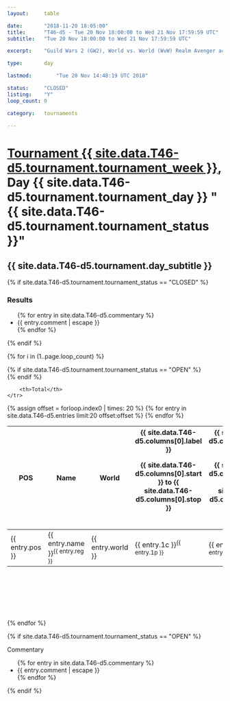 ```yaml
---
layout: 	table

date: 		"2018-11-20 18:05:00"
title: 		"T46-d5 - Tue 20 Nov 18:00:00 to Wed 21 Nov 17:59:59 UTC"
subtitle: 	"Tue 20 Nov 18:00:00 to Wed 21 Nov 17:59:59 UTC"

excerpt:    "Guild Wars 2 (GW2), World vs. World (WvW) Realm Avenger achivement Tournament. \"Every Kill Counts\""

type:       day

lastmod: 		"Tue 20 Nov 14:48:19 UTC 2018"

status:     "CLOSED"
listing:    "Y"
loop_count: 0

category: 	tournaments

---
```

<div class="table_header">
    <h1><a href="{{ site.data.T46-d5.tournament.week_url }}">Tournament {{ site.data.T46-d5.tournament.tournament_week }}</a>, Day {{ site.data.T46-d5.tournament.tournament_day }} "{{ site.data.T46-d5.tournament.tournament_status }}"</h1>
    <h2>{{ site.data.T46-d5.tournament.day_subtitle }}</h2> 
</div>

{% if site.data.T46-d5.tournament.tournament_status == "CLOSED" %} 
<div class="commentary">
  <h3>Results</h3>
  <ul>
    {% for entry in site.data.T46-d5.commentary %}
    <li class="commentary_list">{{ entry.comment | escape }}</li>
    {% endfor %}
  </ul>
</div>
{% endif %}


{% for i in (1..page.loop_count) %}

{% if site.data.T46-d5.tournament.tournament_status == "OPEN" %} 
<br>
{% endif %}

<table class="day_table">
  <colgroup>
    <col style="width:18px">
    <col style="width:55px">
    <col style="width:55px">
    <col style="width:12px">
    <col style="width:12px">
    <col style="width:12px">
    <col style="width:12px">
    <col style="width:12px">
    <col style="width:12px">
    <col style="width:12px">
    <col style="width:12px">
    <col style="width:12px">
    <col style="width:12px">
    <col style="width:12px">
    <col style="width:12px">
    <col style="width:12px">
    <col style="width:12px">
    <col style="width:12px">
    <col style="width:12px">
    <col style="width:12px">
    <col style="width:12px">
    <col style="width:12px">
    <col style="width:12px">
    <col style="width:12px">
    <col style="width:12px">
    <col style="width:12px">
    <col style="width:12px">
    <col style="width:18px">
  </colgroup>  
  <thead>
    <tr>
        <th>POS</th>
        <th class="AlignLeft">Name</th>
        <th class="AlignLeft">World</th>

<th><div class="label">{{ site.data.T46-d5.columns[0].label }}<p class="onhover">{{ site.data.T46-d5.columns[0].start }} to {{ site.data.T46-d5.columns[0].stop }}</p></div>​</th>
<th><div class="label">{{ site.data.T46-d5.columns[1].label }}<p class="onhover">{{ site.data.T46-d5.columns[1].start }} to {{ site.data.T46-d5.columns[1].stop }}</p></div>​</th>
<th><div class="label">{{ site.data.T46-d5.columns[2].label }}<p class="onhover">{{ site.data.T46-d5.columns[2].start }} to {{ site.data.T46-d5.columns[2].stop }}</p></div>​</th>
<th><div class="label">{{ site.data.T46-d5.columns[3].label }}<p class="onhover">{{ site.data.T46-d5.columns[3].start }} to {{ site.data.T46-d5.columns[3].stop }}</p></div>​</th>
<th><div class="label">{{ site.data.T46-d5.columns[4].label }}<p class="onhover">{{ site.data.T46-d5.columns[4].start }} to {{ site.data.T46-d5.columns[4].stop }}</p></div>​</th>
<th><div class="label">{{ site.data.T46-d5.columns[5].label }}<p class="onhover">{{ site.data.T46-d5.columns[5].start }} to {{ site.data.T46-d5.columns[5].stop }}</p></div>​</th>
<th><div class="label">{{ site.data.T46-d5.columns[6].label }}<p class="onhover">{{ site.data.T46-d5.columns[6].start }} to {{ site.data.T46-d5.columns[6].stop }}</p></div>​</th>
<th><div class="label">{{ site.data.T46-d5.columns[7].label }}<p class="onhover">{{ site.data.T46-d5.columns[7].start }} to {{ site.data.T46-d5.columns[7].stop }}</p></div>​</th>
<th><div class="label">{{ site.data.T46-d5.columns[8].label }}<p class="onhover">{{ site.data.T46-d5.columns[8].start }} to {{ site.data.T46-d5.columns[8].stop }}</p></div>​</th>
<th><div class="label">{{ site.data.T46-d5.columns[9].label }}<p class="onhover">{{ site.data.T46-d5.columns[9].start }} to {{ site.data.T46-d5.columns[9].stop }}</p></div>​</th>
<th><div class="label">{{ site.data.T46-d5.columns[10].label }}<p class="onhover">{{ site.data.T46-d5.columns[10].start }} to {{ site.data.T46-d5.columns[10].stop }}</p></div>​</th>

<th><div class="label">{{ site.data.T46-d5.columns[11].label }}<p class="onhover">{{ site.data.T46-d5.columns[11].start }} to {{ site.data.T46-d5.columns[11].stop }}</p></div>​</th>
<th><div class="label">{{ site.data.T46-d5.columns[12].label }}<p class="onhover">{{ site.data.T46-d5.columns[12].start }} to {{ site.data.T46-d5.columns[12].stop }}</p></div>​</th>
<th><div class="label">{{ site.data.T46-d5.columns[13].label }}<p class="onhover">{{ site.data.T46-d5.columns[13].start }} to {{ site.data.T46-d5.columns[13].stop }}</p></div>​</th>
<th><div class="label">{{ site.data.T46-d5.columns[14].label }}<p class="onhover">{{ site.data.T46-d5.columns[14].start }} to {{ site.data.T46-d5.columns[14].stop }}</p></div>​</th>
<th><div class="label">{{ site.data.T46-d5.columns[15].label }}<p class="onhover">{{ site.data.T46-d5.columns[15].start }} to {{ site.data.T46-d5.columns[15].stop }}</p></div>​</th>
<th><div class="label">{{ site.data.T46-d5.columns[16].label }}<p class="onhover">{{ site.data.T46-d5.columns[16].start }} to {{ site.data.T46-d5.columns[16].stop }}</p></div>​</th>
<th><div class="label">{{ site.data.T46-d5.columns[17].label }}<p class="onhover">{{ site.data.T46-d5.columns[17].start }} to {{ site.data.T46-d5.columns[17].stop }}</p></div>​</th>
<th><div class="label">{{ site.data.T46-d5.columns[18].label }}<p class="onhover">{{ site.data.T46-d5.columns[18].start }} to {{ site.data.T46-d5.columns[18].stop }}</p></div>​</th>
<th><div class="label">{{ site.data.T46-d5.columns[19].label }}<p class="onhover">{{ site.data.T46-d5.columns[19].start }} to {{ site.data.T46-d5.columns[19].stop }}</p></div>​</th>
<th><div class="label">{{ site.data.T46-d5.columns[20].label }}<p class="onhover">{{ site.data.T46-d5.columns[20].start }} to {{ site.data.T46-d5.columns[20].stop }}</p></div>​</th>

<th><div class="label">{{ site.data.T46-d5.columns[21].label }}<p class="onhover">{{ site.data.T46-d5.columns[21].start }} to {{ site.data.T46-d5.columns[21].stop }}</p></div>​</th>
<th><div class="label">{{ site.data.T46-d5.columns[22].label }}<p class="onhover">{{ site.data.T46-d5.columns[22].start }} to {{ site.data.T46-d5.columns[22].stop }}</p></div>​</th>
<th><div class="label">{{ site.data.T46-d5.columns[23].label }}<p class="onhover">{{ site.data.T46-d5.columns[23].start }} to {{ site.data.T46-d5.columns[23].stop }}</p></div>​</th>

        <th>Total</th>
    </tr>
  </thead>
  {% assign offset = forloop.index0 | times: 20 %}
<tbody>
{% for entry in site.data.T46-d5.entries limit:20 offset:offset %}
  <tr>
    <td class="pl{{ entry.pos }}">{{ entry.pos }}</td>
    <td class="AlignLeft">{{ entry.name }}<sup>{{ entry.reg }}</sup></td>
    <td class="AlignLeft">{{ entry.world }}</td>
    <td class="pl{{ entry.1p }}">{{ entry.1c }}<sup>{{ entry.1p }}</sup></td>
    <td class="pl{{ entry.2p }}">{{ entry.2c }}<sup>{{ entry.2p }}</sup></td>
    <td class="pl{{ entry.3p }}">{{ entry.3c }}<sup>{{ entry.3p }}</sup></td>
    <td class="pl{{ entry.4p }}">{{ entry.4c }}<sup>{{ entry.4p }}</sup></td>
    <td class="pl{{ entry.5p }}">{{ entry.5c }}<sup>{{ entry.5p }}</sup></td>
    <td class="pl{{ entry.6p }}">{{ entry.6c }}<sup>{{ entry.6p }}</sup></td>
    <td class="pl{{ entry.7p }}">{{ entry.7c }}<sup>{{ entry.7p }}</sup></td>
    <td class="pl{{ entry.8p }}">{{ entry.8c }}<sup>{{ entry.8p }}</sup></td>
    <td class="pl{{ entry.9p }}">{{ entry.9c }}<sup>{{ entry.9p }}</sup></td>
    <td class="pl{{ entry.10p }}">{{ entry.10c }}<sup>{{ entry.10p }}</sup></td>
    <td class="pl{{ entry.11p }}">{{ entry.11c }}<sup>{{ entry.11p }}</sup></td>
    <td class="pl{{ entry.12p }}">{{ entry.12c }}<sup>{{ entry.12p }}</sup></td>
    <td class="pl{{ entry.13p }}">{{ entry.13c }}<sup>{{ entry.13p }}</sup></td>
    <td class="pl{{ entry.14p }}">{{ entry.14c }}<sup>{{ entry.14p }}</sup></td>
    <td class="pl{{ entry.15p }}">{{ entry.15c }}<sup>{{ entry.15p }}</sup></td>
    <td class="pl{{ entry.16p }}">{{ entry.16c }}<sup>{{ entry.16p }}</sup></td>
    <td class="pl{{ entry.17p }}">{{ entry.17c }}<sup>{{ entry.17p }}</sup></td>
    <td class="pl{{ entry.18p }}">{{ entry.18c }}<sup>{{ entry.18p }}</sup></td>
    <td class="pl{{ entry.19p }}">{{ entry.19c }}<sup>{{ entry.19p }}</sup></td>
    <td class="pl{{ entry.20p }}">{{ entry.20c }}<sup>{{ entry.20p }}</sup></td>
    <td class="pl{{ entry.21p }}">{{ entry.21c }}<sup>{{ entry.21p }}</sup></td>
    <td class="pl{{ entry.22p }}">{{ entry.22c }}<sup>{{ entry.22p }}</sup></td>
    <td class="pl{{ entry.23p }}">{{ entry.23c }}<sup>{{ entry.23p }}</sup></td>
    <td class="pl{{ entry.24p }}">{{ entry.24c }}<sup>{{ entry.24p }}</sup></td>
    <td>{{ entry.total }}</td>
  </tr>
{% endfor %}  
</tbody>
</table>
<div class="leaderboard">
  <script async src="//pagead2.googlesyndication.com/pagead/js/adsbygoogle.js"></script>
  <!-- 728x90 -->
  <ins class="adsbygoogle"
       style="display:inline-block;width:728px;height:90px"
       data-ad-client="ca-pub-3274917281288240"
       data-ad-slot="3870538733"></ins>
  <script>
  (adsbygoogle = window.adsbygoogle || []).push({});
  </script>    
</div>
<br />
{% endfor %}

{% if site.data.T46-d5.tournament.tournament_status == "OPEN" %} 
<div class="commentary">
  <span class="commentary_title">Commentary</span>
  <ul>
    {% for entry in site.data.T46-d5.commentary %}
    <li class="commentary_list">{{ entry.comment | escape }}</li>
    {% endfor %}
  </ul>
</div>
{% endif %}


